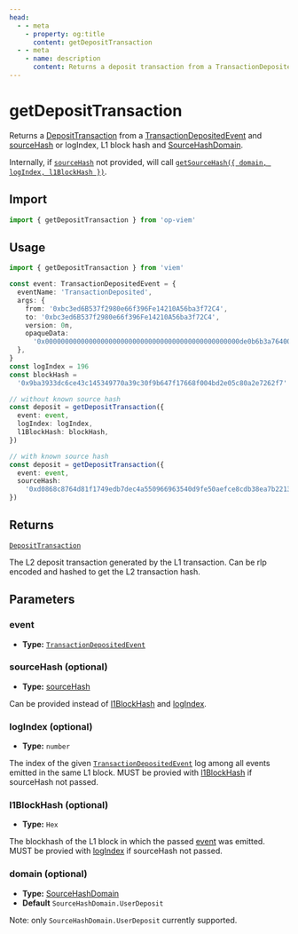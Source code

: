 ```yaml
---
head:
  - - meta
    - property: og:title
      content: getDepositTransaction
  - - meta
    - name: description
      content: Returns a deposit transaction from a TransactionDeposited event and sourcehash or logIndex and l1BlockHash.
---
```


# getDepositTransaction

Returns a [DepositTransaction](/docs/glossary/types#deposittransaction) from a [TransactionDepositedEvent](/docs/glossary/types#transasctiondepositedevent) and [sourceHash](/docs/glossary/types#sourcehash) or logIndex, L1 block hash and [SourceHashDomain](/docs/glossary/types#sourcehashdomain).

Internally, if [`sourceHash`](#sourcehash-optional) not provided, will call [`getSourceHash({ domain, logIndex, l1BlockHash })`](docs/utilities/deposits/getSourceHash).

## Import

```ts
import { getDepositTransaction } from 'op-viem'
```

## Usage

```ts
import { getDepositTransaction } from 'viem'

const event: TransactionDepositedEvent = {
  eventName: 'TransactionDeposited',
  args: {
    from: '0xbc3ed6B537f2980e66f396Fe14210A56ba3f72C4',
    to: '0xbc3ed6B537f2980e66f396Fe14210A56ba3f72C4',
    version: 0n,
    opaqueData:
      '0x0000000000000000000000000000000000000000000000000de0b6b3a76400000000000000000000000000000000000000000000000000000000000000000001000000000000526c0000',
  },
}
const logIndex = 196
const blockHash =
  '0x9ba3933dc6ce43c145349770a39c30f9b647f17668f004bd2e05c80a2e7262f7'

// without known source hash
const deposit = getDepositTransaction({
  event: event,
  logIndex: logIndex,
  l1BlockHash: blockHash,
})

// with known source hash
const deposit = getDepositTransaction({
  event: event,
  sourceHash:
    '0xd0868c8764d81f1749edb7dec4a550966963540d9fe50aefce8cdb38ea7b2213',
})
```

## Returns

[`DepositTransaction`](/docs/glossary/types#deposittransaction)

The L2 deposit transaction generated by the L1 transaction. Can be rlp encoded and hashed to get the L2 transaction hash.

## Parameters

### event

- **Type:** [`TransactionDepositedEvent`](/docs/glossary/types#transactiondepositedevent)

### sourceHash (optional)

- **Type:** [sourceHash](/docs/glossary/types#sourcehash)

Can be provided instead of [l1BlockHash](#l1blockhash-optional) and [logIndex](#logindex-optional).

### logIndex (optional)

- **Type:** `number`

The index of the given [`TransactionDepositedEvent`](/docs/glossary/types#transactiondepositedevent) log among all events emitted in the same L1 block. MUST be provied with [l1BlockHash](#l1BlockHash-optional) if sourceHash not passed.

### l1BlockHash (optional)

- **Type:** `Hex`

The blockhash of the L1 block in which the passed [event](#event) was emitted. MUST be provied with [logIndex](#logIndex-optional) if sourceHash not passed.

### domain (optional)

- **Type:** [SourceHashDomain](/docs/glossary/types#SourceHashDomain)
- **Default** `SourceHashDomain.UserDeposit`

Note: only `SourceHashDomain.UserDeposit` currently supported.
